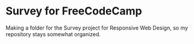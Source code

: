 <main>
  <h1>Survey for FreeCodeCamp</h1>
  <p>Making a folder for the Survey project for Responsive Web Design, so my repository stays somewhat organized.</p>
</main>
